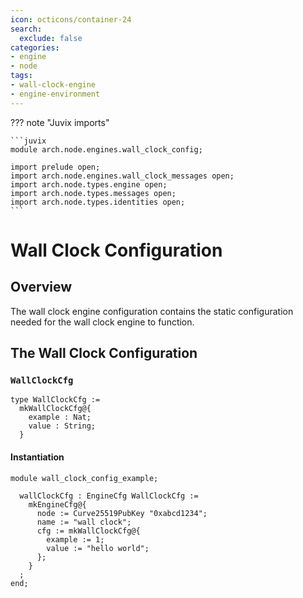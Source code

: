 ```yaml
---
icon: octicons/container-24
search:
  exclude: false
categories:
- engine
- node
tags:
- wall-clock-engine
- engine-environment
---
```


??? note "Juvix imports"

    ```juvix
    module arch.node.engines.wall_clock_config;

    import prelude open;
    import arch.node.engines.wall_clock_messages open;
    import arch.node.types.engine open;
    import arch.node.types.messages open;
    import arch.node.types.identities open;
    ```

# Wall Clock Configuration

## Overview

The wall clock engine configuration contains the static configuration needed for
the wall clock engine to function.

## The Wall Clock Configuration

### `WallClockCfg`

<!-- --8<-- [start:WallClockCfg] -->
```juvix
type WallClockCfg :=
  mkWallClockCfg@{
    example : Nat;
    value : String;
  }
```
<!-- --8<-- [end:WallClockCfg] -->

#### Instantiation

<!-- --8<-- [start:wallClockCfg] -->
```juvix extract-module-statements
module wall_clock_config_example;

  wallClockCfg : EngineCfg WallClockCfg :=
    mkEngineCfg@{
      node := Curve25519PubKey "0xabcd1234";
      name := "wall clock";
      cfg := mkWallClockCfg@{
        example := 1;
        value := "hello world";
      };
    }
  ;
end;
```
<!-- --8<-- [end:wallClockCfg] -->
